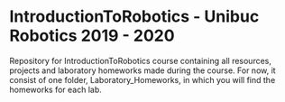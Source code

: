 # IntroductionToRobotics - Unibuc Robotics 2019 - 2020 
Repository for IntroductionToRobotics course containing all resources, projects and laboratory homeworks made during the course.
For now, it consist of one folder, Laboratory_Homeworks, in which you will find the homeworks for each lab. 
